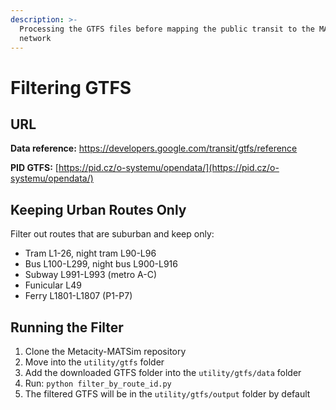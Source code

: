 ```yaml
---
description: >-
  Processing the GTFS files before mapping the public transit to the MATSim
  network
---
```


# Filtering GTFS

## URL

**Data reference:** [https://developers.google.com/transit/gtfs/reference ](https://developers.google.com/transit/gtfs/reference)

**PID GTFS:** [https://pid.cz/o-systemu/opendata/](https://pid.cz/o-systemu/opendata/)

## Keeping Urban Routes Only

Filter out routes that are suburban and keep only:

* Tram L1-26, night tram L90-L96
* Bus L100-L299, night bus L900-L916
* Subway L991-L993 (metro A-C)
* Funicular L49
* Ferry L1801-L1807 (P1-P7)

## Running the Filter

1. Clone the Metacity-MATSim repository
2. Move into the `utility/gtfs` folder
3. Add the downloaded GTFS folder into the `utility/gtfs/data` folder
4. Run: `python filter_by_route_id.py`
5. The filtered GTFS will be in the `utility/gtfs/output` folder by default
